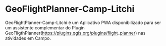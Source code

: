 # GeoFlightPlanner-Camp-Litchi
GeoFlightPlanner-Camp-Litchi é um Aplicativo PWA disponibilizado para ser um assistente complementar do Plugin GeoFligthPlanner(https://plugins.qgis.org/plugins/flight_planner) nas atividades em Campo.
